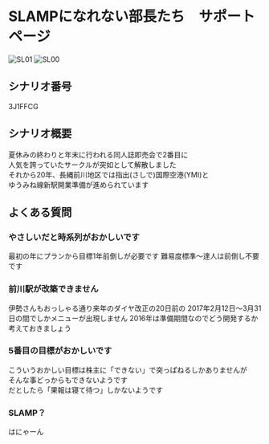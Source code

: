 # SLAMPになれない部長たち　サポートページ

![SL01](https://user-images.githubusercontent.com/31530633/127762944-d76f8b4c-20fa-4442-b718-b9a45f3e8b27.jpg)
![SL00](https://user-images.githubusercontent.com/31530633/127762936-c5c6c68e-9a25-4536-8753-93dfa842f97d.jpg)


## シナリオ番号
3J1FFCG

## シナリオ概要
夏休みの終わりと年末に行われる同人誌即売会で2番目に<br>
人気を誇っていたサークルが突如として解散しました<br>
それから20年、長縄前川地区では指出(さしで)国際空港(YMI)と<br>
ゆうみね線新駅開業準備が進められています<br>

## よくある質問

### やさしいだと時系列がおかしいです
最初の年にプランから目標1年前倒しが必要です
難易度標準〜達人は前倒し不要です

### 前川駅が改築できません
伊勢さんもおっしゃる通り来年のダイヤ改正の20日前の
2017年2月12日〜3月31日の間でしかメニューが出現しません
2016年は準備期間なのでどう開発するか考えておきましょう

### 5番目の目標がおかしいです
こういうおかしい目標は株主に「できない」で突っぱねるしかありませんが<br>
そんな事どっからもできないようです<br>
だとしたら「果報は寝て待つ」しかないようです

### SLAMP？
はにゃーん

